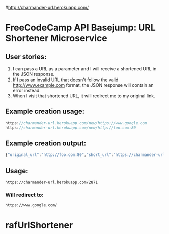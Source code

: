#http://charmander-url.herokuapp.com/

# FreeCodeCamp API Basejump: URL Shortener Microservice
## User stories:
1. I can pass a URL as a parameter and I will receive a shortened URL in the JSON response.
2. If I pass an invalid URL that doesn't follow the valid http://www.example.com format, the JSON response will contain an error instead.
3. When I visit that shortened URL, it will redirect me to my original link.

## Example creation usage:

```js
https://charmander-url.herokuapp.com/new/https://www.google.com
https://charmander-url.herokuapp.com/new/http://foo.com:80
```

## Example creation output:

```js
{"original_url":"http://foo.com:80","short_url":"https://charmander-url.herokuapp.com/8170"}
```

## Usage:

```
https://charmander-url.herokuapp.com/2871
```

### Will redirect to:

```
https://www.google.com/
```
# rafUrlShortener
